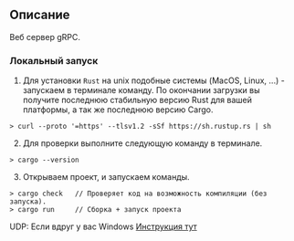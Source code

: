 ## ОписаниеВеб сервер gRPC.### Локальный запуск1) Для установки `Rust` на unix подобные системы (MacOS, Linux, ...) - запускаем в терминале команду.По окончании загрузки вы получите последнюю стабильную версию Rust для вашей платформы, а так же последнюю версию Cargo.```shell> curl --proto '=https' --tlsv1.2 -sSf https://sh.rustup.rs | sh```2) Для проверки выполните следующую команду в терминале.```shell> cargo --version```3) Открываем проект, и запускаем команды.```shell> cargo check   // Проверяет код на возможность компиляции (без запуска).> cargo run     // Сборка + запуск проекта```UDP: Если вдруг у вас Windows[Инструкция тут](https://forge.rust-lang.org/infra/other-installation-methods.html)